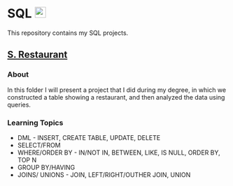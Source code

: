 # SQL <img src="https://upload.wikimedia.org/wikipedia/commons/8/87/Sql_data_base_with_logo.png" width="25px">
This repository contains my SQL projects. 

## <span style="blue">[S. Restaurant](https://github.com/adiredri/SQL/tree/main/S.%20Restaurant "S. Restaurant")</span>

### About
In this folder I will present a project that I did during my degree, in which we constructed a table showing a restaurant, and then analyzed the data using queries.

### Learning Topics

* DML - INSERT, CREATE TABLE, UPDATE, DELETE
* SELECT/FROM
* WHERE/ORDER BY - IN/NOT IN, BETWEEN, LIKE, IS NULL, ORDER BY, TOP N
* GROUP BY/HAVING
* JOINS/ UNIONS - JOIN, LEFT/RIGHT/OUTHER JOIN, UNION 
